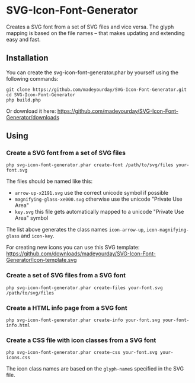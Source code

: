 # SVG-Icon-Font-Generator

Creates a SVG font from a set of SVG files and vice versa. 
The glyph mapping is based on the file names – that makes updating and extending easy and fast.

## Installation

You can create the svg-icon-font-generator.phar by yourself using the following commands:

    git clone https://github.com/madeyourday/SVG-Icon-Font-Generator.git
    cd SVG-Icon-Font-Generator
    php build.php

Or download it here: <https://github.com/madeyourday/SVG-Icon-Font-Generator/downloads>

## Using

### Create a SVG font from a set of SVG files

    php svg-icon-font-generator.phar create-font /path/to/svg/files your-font.svg

The files should be named like this:
* `arrow-up-x2191.svg` use the correct unicode symbol if possible
* `magnifying-glass-xe000.svg` otherwise use the unicode "Private Use Area"
* `key.svg` this file gets automatically mapped to a unicode "Private Use Area" symbol

The list above generates the class names `icon-arrow-up`, `icon-magnifying-glass` and `icon-key`.

For creating new icons you can use this SVG template: <https://github.com/downloads/madeyourday/SVG-Icon-Font-Generator/icon-template.svg>

### Create a set of SVG files from a SVG font

    php svg-icon-font-generator.phar create-files your-font.svg /path/to/svg/files

### Create a HTML info page from a SVG font

    php svg-icon-font-generator.phar create-info your-font.svg your-font-info.html

### Create a CSS file with icon classes from a SVG font

    php svg-icon-font-generator.phar create-css your-font.svg your-icons.css

The icon class names are based on the `glyph-name`s specified in the SVG file.
